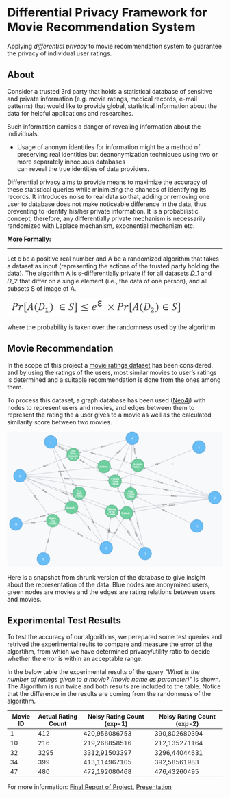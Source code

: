 # Differential Privacy Framework for Movie Recommendation System

Applying *differential privacy* to movie recommendation system to guarantee the privacy of individual user ratings.

## About

Consider a trusted 3rd party that holds a statistical database of sensitive and private information (e.g. movie ratings, medical records, e-mail patterns) that would like to
provide global, statistical information about the data for helpful applications and researches. 

Such information carries a danger of revealing information about the individuals.
  + Usage of anonym identities for information might be a method of preserving real identities but deanonymization techniques using two or more separately innocuous databases  
  can reveal the true identities of data providers.
 
Differential privacy aims to provide means to maximize the accuracy of these statistical queries while minimizing the chances of identifying its records. It introduces noise
to real data so that, adding or removing one user to database does not make noticeable difference in the data, thus preventing to identify his/her private information. It is
a probabilistic concept, therefore, any differentially private mechanism is necessarily randomized with Laplace mechanism, exponential mechanism etc.


**More Formally:**
___
Let ε be a positive real number and A be a randomized algorithm that takes a dataset as input (representing the actions of the trusted party holding the data). The algorithm A
is ε-differentially private if for all datasets 𝐷_1 and 𝐷_2 that differ on a single element (i.e., the data of one person), and all subsets S of image of A.

![ε-differential privacy formula](/docs/formula.png)

where the probability is taken over the randomness used by the algorithm.

## Movie Recommendation

In the scope of this project a [movie ratings dataset](https://grouplens.org/datasets/movielens/) has been considered, and by using the ratings of the users, most similar movies to user’s ratings is determined and
a suitable recommendation is done from the ones among them.

To process this dataset, a graph database has been used ([Neo4j](https://neo4j.com/)) with nodes to represent users and movies, and edges between them to represent the rating the a user gives to
a movie as well as the calculated similarity score between two movies.

![Graph Database Snapshot](/docs/sampleGraphDb.png)

Here is a snapshot from shrunk version of the database to give insight about the representation of the data. Blue nodes are anonymized users, green nodes are movies and the
edges are rating relations between users and movies.


## Experimental Test Results

To test the accuracy of our algorithms, we perepared some test queries and retrived the experimental reults to compare and measure the error of the algortihm, from which we have
determined privacy/utility ratio to decide whether the error is within an acceptable range.

In the below table the experimental results of the query _"What is the number of ratings given to a movie? (movie name as parameter)"_ is shown. The Algorithm is run twice and
both results are included to the table. Notice that the difference in the results are coming from the randomness of the algorithm.

| Movie ID      | Actual Rating Count | Noisy Rating Count (exp-1) | Noisy Rating Count (exp-2) |
| ------------- | ------------------- | ---------------------------| -------------------------- |
| 1             | 412                 | 420\,956086753             | 390\,802680394             |
| 10            | 216                 | 219\,268858516             | 212\,135271164             |
| 32            | 3295                | 3312\,91503397             | 3296\,44044631             |
| 34            | 399                 | 413\,114967105             | 392\,58561983              |
| 47            | 480                 | 472\,192080468             | 476\,43260495              |

For more information: [Final Report of Project](/docs/finalReport.pdf), [Presentation](/docs/presentation.pdf)